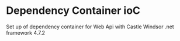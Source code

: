 # Dependency Container ioC 
Set up of dependency container for Web Api with Castle Windsor .net framework 4.7.2 
